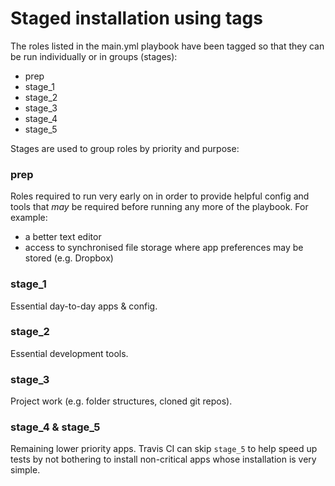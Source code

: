 # Staged installation using tags

The roles listed in the main.yml playbook have been tagged so that they can be run individually or in groups (stages):

- prep
- stage_1
- stage_2
- stage_3
- stage_4
- stage_5

Stages are used to group roles by priority and purpose:

### prep

Roles required to run very early on in order to provide helpful config and tools that *may* be required before running any more of the playbook. For example:

- a better text editor
- access to synchronised file storage where app preferences may be stored (e.g. Dropbox)

### stage_1

Essential day-to-day apps & config.

### stage_2

Essential development tools.

### stage_3

Project work (e.g. folder structures, cloned git repos).

### stage_4 & stage_5

Remaining lower priority apps. Travis CI can skip `stage_5` to help speed up tests by not bothering to install non-critical apps whose installation is very simple.
